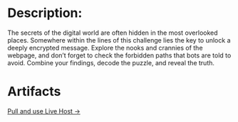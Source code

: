 # Description:

The secrets of the digital world are often hidden in the most overlooked places. Somewhere within the lines of this challenge lies the key to unlock a deeply encrypted message.
Explore the nooks and crannies of the webpage, and don’t forget to check the forbidden paths that bots are told to avoid. Combine your findings, decode the puzzle, and reveal the truth.

# Artifacts

[Pull and use Live Host →](cryptography/BrownieShop-com)
